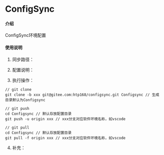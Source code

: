 ﻿# ConfigSync

#### 介绍
ConfigSync环境配置

#### 使用说明

1.  同步路径：

2.  配置说明：

3.  执行操作：
```git
// git clone
git clone -b xxx git@gitee.com:htp168/configsync.git Configsync // 生成目录默认为Configsync

// git push
cd Configsync // 默认存放配置目录
git push -u origin xxx // xxx分支对应软件环境名称，如vscode

// git pull
cd Configsync // 默认存放配置目录
git pull -f origin xxx // xxx分支对应软件环境名称，如vscode

```
4.  补充：
